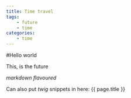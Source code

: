 ```yaml
---
title: Time travel
tags:  
    - future
    - time
categories:
    - time
---
```


#Hello world

This, is the future

*markdown flavoured*

Can also put _twig_ snippets in here: {{ page.title }}